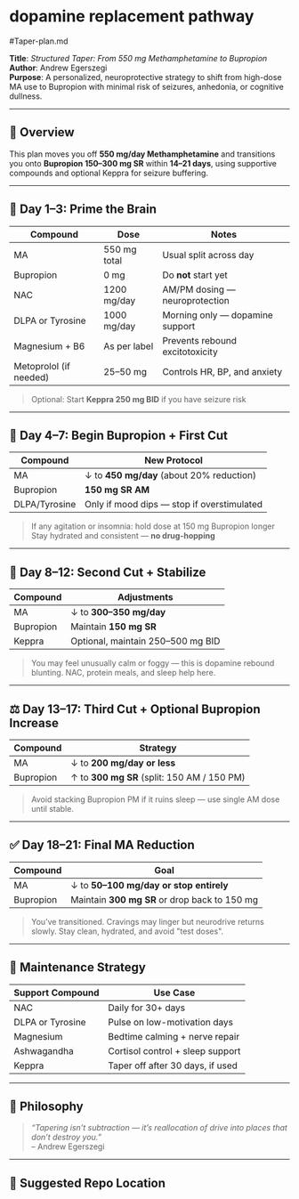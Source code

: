 # dopamine replacement pathway 

#Taper-plan.md

**Title**: *Structured Taper: From 550 mg Methamphetamine to Bupropion*  
**Author**: Andrew Egerszegi  
**Purpose**: A personalized, neuroprotective strategy to shift from high-dose MA use to Bupropion with minimal risk of seizures, anhedonia, or cognitive dullness.

---

## 🧠 Overview

This plan moves you off **550 mg/day Methamphetamine** and transitions you onto **Bupropion 150–300 mg SR** within **14–21 days**, using supportive compounds and optional Keppra for seizure buffering.

---

## 🧪 Day 1–3: Prime the Brain

| Compound           | Dose           | Notes                                              |
|--------------------|----------------|-----------------------------------------------------|
| MA                 | 550 mg total   | Usual split across day                             |
| Bupropion          | 0 mg           | Do **not** start yet                               |
| NAC                | 1200 mg/day    | AM/PM dosing — neuroprotection                     |
| DLPA or Tyrosine   | 1000 mg/day    | Morning only — dopamine support                    |
| Magnesium + B6     | As per label   | Prevents rebound excitotoxicity                    |
| Metoprolol (if needed) | 25–50 mg     | Controls HR, BP, and anxiety                       |

> Optional: Start **Keppra 250 mg BID** if you have seizure risk

---

## 🧬 Day 4–7: Begin Bupropion + First Cut

| Compound           | New Protocol                                     |
|--------------------|--------------------------------------------------|
| MA                 | ↓ to **450 mg/day** (about 20% reduction)        |
| Bupropion          | **150 mg SR AM**                                 |
| DLPA/Tyrosine      | Only if mood dips — stop if overstimulated       |

> If any agitation or insomnia: hold dose at 150 mg Bupropion longer  
> Stay hydrated and consistent — **no drug-hopping**

---

## 🔁 Day 8–12: Second Cut + Stabilize

| Compound           | Adjustments                                      |
|--------------------|--------------------------------------------------|
| MA                 | ↓ to **300–350 mg/day**                          |
| Bupropion          | Maintain **150 mg SR**                           |
| Keppra             | Optional, maintain 250–500 mg BID                |

> You may feel unusually calm or foggy — this is dopamine rebound blunting. NAC, protein meals, and sleep help here.

---

## ⚖️ Day 13–17: Third Cut + Optional Bupropion Increase

| Compound           | Strategy                                          |
|--------------------|--------------------------------------------------|
| MA                 | ↓ to **200 mg/day or less**                      |
| Bupropion          | ↑ to **300 mg SR** (split: 150 AM / 150 PM)      |

> Avoid stacking Bupropion PM if it ruins sleep — use single AM dose until stable.

---

## ✅ Day 18–21: Final MA Reduction

| Compound           | Goal                                              |
|--------------------|--------------------------------------------------|
| MA                 | ↓ to **50–100 mg/day or stop entirely**          |
| Bupropion          | Maintain **300 mg SR** or drop back to 150 mg    |

> You’ve transitioned. Cravings may linger but neurodrive returns slowly. Stay clean, hydrated, and avoid "test doses".

---

## 🧘 Maintenance Strategy

| Support Compound     | Use Case                         |
|----------------------|----------------------------------|
| NAC                  | Daily for 30+ days               |
| DLPA or Tyrosine     | Pulse on low-motivation days     |
| Magnesium            | Bedtime calming + nerve repair   |
| Ashwagandha          | Cortisol control + sleep support |
| Keppra               | Taper off after 30 days, if used |

---

## 🧠 Philosophy

> *“Tapering isn’t subtraction — it’s reallocation of drive into places that don’t destroy you.”*  
> – Andrew Egerszegi

---

## 📂 Suggested Repo Location
